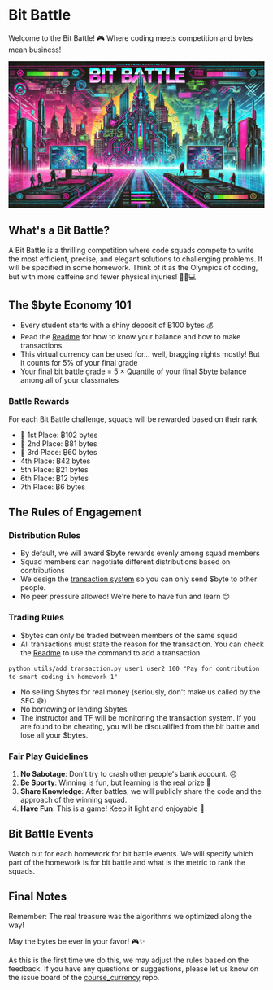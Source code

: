 # Bit Battle

Welcome to the Bit Battle! 🎮 Where coding meets competition and bytes mean business! 

![bit_battle](./syllabus.assets/bitbattle.png)

## What's a Bit Battle? 

A Bit Battle is a thrilling competition where code squads compete to write the most efficient, precise, and elegant solutions to challenging problems. It will be specified in some homework. Think of it as the Olympics of coding, but with more caffeine and fewer physical injuries! 🏃‍♂️💻

## The $byte Economy 101

- Every student starts with a shiny deposit of ₿100 bytes 💰
- Read the [Readme](https://github.com/hsph-bst236/course_currency) for how to know your balance and how to make transactions.
- This virtual currency can be used for... well, bragging rights mostly! But it counts for 5% of your final grade
- Your final bit battle grade = 5 $\times$ Quantile of your final $byte balance among all of your classmates

### Battle Rewards
For each Bit Battle challenge, squads will be rewarded based on their rank:

- 🥇 1st Place: ₿102 bytes
- 🥈 2nd Place: ₿81 bytes
- 🥉 3rd Place: ₿60 bytes
- 4th Place: ₿42 bytes
- 5th Place: ₿21 bytes
- 6th Place: ₿12 bytes
- 7th Place: ₿6 bytes



## The Rules of Engagement

### Distribution Rules
- By default, we will award $byte rewards evenly among squad members
- Squad members can negotiate different distributions based on contributions
- We design the [transaction system](https://github.com/hsph-bst236/course_currency) so you can only send $byte to other people.
- No peer pressure allowed! We're here to have fun and learn 😊

### Trading Rules
- $bytes can only be traded between members of the same squad
- All transactions must state the reason for the transaction. You can check the [Readme](https://github.com/hsph-bst236/course_currency) to use the command to add a transaction.

```
python utils/add_transaction.py user1 user2 100 "Pay for contribution to smart coding in homework 1"
```

- No selling $bytes for real money (seriously, don't make us called by the SEC 😅)
- No borrowing or lending $bytes 
- The instructor and TF will be monitoring the transaction system. If you are found to be cheating, you will be disqualified from the bit battle and lose all your $bytes.

### Fair Play Guidelines
1. **No Sabotage**: Don't try to crash other people's bank account. 😠
2. **Be Sporty**: Winning is fun, but learning is the real prize 🌟
3. **Share Knowledge**: After battles, we will publicly share the code and the approach of the winning squad.
4. **Have Fun**: This is a game! Keep it light and enjoyable 🎉


## Bit Battle Events

Watch out for each homework for bit battle events. We will specify which part of the homework is for bit battle and what is the metric to rank the squads.


## Final Notes

Remember: The real treasure was the algorithms we optimized along the way! 

May the bytes be ever in your favor! 🎮✨

As this is the first time we do this, we may adjust the rules based on the feedback. If you have any questions or suggestions, please let us know on the issue board of the [course_currency](https://github.com/hsph-bst236/course_currency) repo. 

